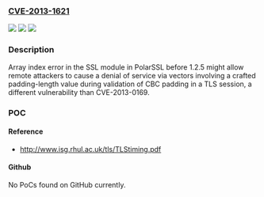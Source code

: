### [CVE-2013-1621](https://cve.mitre.org/cgi-bin/cvename.cgi?name=CVE-2013-1621)
![](https://img.shields.io/static/v1?label=Product&message=n%2Fa&color=blue)
![](https://img.shields.io/static/v1?label=Version&message=n%2Fa&color=blue)
![](https://img.shields.io/static/v1?label=Vulnerability&message=n%2Fa&color=brighgreen)

### Description

Array index error in the SSL module in PolarSSL before 1.2.5 might allow remote attackers to cause a denial of service via vectors involving a crafted padding-length value during validation of CBC padding in a TLS session, a different vulnerability than CVE-2013-0169.

### POC

#### Reference
- http://www.isg.rhul.ac.uk/tls/TLStiming.pdf

#### Github
No PoCs found on GitHub currently.

